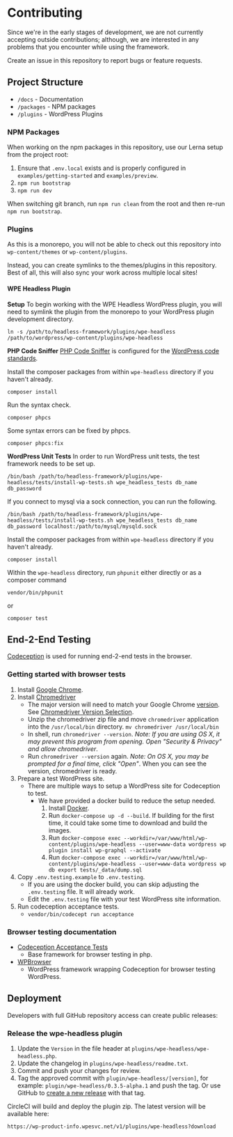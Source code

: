 # Contributing

Since we're in the early stages of development, we are not currently accepting outside contributions; although, we are interested in any problems that you encounter while using the framework.

Create an issue in this repository to report bugs or feature requests.

## Project Structure

- `/docs` - Documentation
- `/packages` - NPM packages
- `/plugins` - WordPress Plugins

### NPM Packages

When working on the npm packages in this repository, use our Lerna setup from the project root:

1. Ensure that `.env.local` exists and is properly configured in `examples/getting-started` and `examples/preview`.
2. `npm run bootstrap`
3. `npm run dev`

When switching git branch, run `npm run clean` from the root and then re-run `npm run bootstrap`.

### Plugins

As this is a monorepo, you will not be able to check out this repository into `wp-content/themes` or `wp-content/plugins`.

Instead, you can create symlinks to the themes/plugins in this repository. Best of all, this will also sync your work
across multiple local sites!

#### WPE Headless Plugin

**Setup**
To begin working with the WPE Headless WordPress plugin, you will need to symlink the plugin from the monorepo to your WordPress plugin development directory.

```
ln -s /path/to/headless-framework/plugins/wpe-headless /path/to/wordpress/wp-content/plugins/wpe-headless
```

**PHP Code Sniffer**
[PHP Code Sniffer](https://github.com/squizlabs/PHP_CodeSniffer) is configured for the [WordPress code standards](https://make.wordpress.org/core/handbook/best-practices/coding-standards/).

Install the composer packages from within `wpe-headless` directory if you haven't already.
```
composer install
```

Run the syntax check.
```
composer phpcs
```

Some syntax errors can be fixed by phpcs.
```
composer phpcs:fix
```

**WordPress Unit Tests**
In order to run WordPress unit tests, the test framework needs to be set up.
```
/bin/bash /path/to/headless-framework/plugins/wpe-headless/tests/install-wp-tests.sh wpe_headless_tests db_name db_password
```

If you connect to mysql via a sock connection, you can run the following.
```
/bin/bash /path/to/headless-framework/plugins/wpe-headless/tests/install-wp-tests.sh wpe_headless_tests db_name db_password localhost:/path/to/mysql/mysqld.sock
```

Install the composer packages from within `wpe-headless` directory if you haven't already.
```
composer install
```

Within the `wpe-headless` directory, run `phpunit` either directly or as a composer command
```
vendor/bin/phpunit
```

or

```
composer test
```

## End-2-End Testing

[Codeception](https://codeception.com/) is used for running end-2-end tests in the browser.

### Getting started with browser tests
1. Install [Google Chrome](https://www.google.com/chrome/).
2. Install [Chromedriver](https://chromedriver.chromium.org/downloads)
    - The major version will need to match your Google Chrome [version](https://www.whatismybrowser.com/detect/what-version-of-chrome-do-i-have). See [Chromedriver Version Selection](https://chromedriver.chromium.org/downloads/version-selection).
    - Unzip the chromedriver zip file and move `chromedriver` application into the `/usr/local/bin` directory.
      `mv chromedriver /usr/local/bin`
    - In shell, run `chromedriver --version`. _Note: If you are using OS X, it may prevent this program from opening. Open "Security & Privacy" and allow chromedriver_.
    - Run `chromedriver --version` again. _Note: On OS X, you may be prompted for a final time, click "Open"_. When you can see the version, chromedriver is ready.
3. Prepare a test WordPress site.
    - There are multiple ways to setup a WordPress site for Codeception to test.
      - We have provided a docker build to reduce the setup needed.
        1. Install [Docker](https://www.docker.com/get-started).
        2. Run `docker-compose up -d --build`. If building for the first time, it could take some time to download and build the images.
        3. Run `docker-compose exec --workdir=/var/www/html/wp-content/plugins/wpe-headless --user=www-data wordpress wp plugin install wp-graphql --activate`
        4. Run `docker-compose exec --workdir=/var/www/html/wp-content/plugins/wpe-headless --user=www-data wordpress wp db export tests/_data/dump.sql`
4. Copy `.env.testing.example` to `.env.testing`.
    - If you are using the docker build, you can skip adjusting the `.env.testing` file. It will already work.
    - Edit the `.env.testing` file with your test WordPress site information.
5. Run codeception acceptance tests.
    - `vendor/bin/codecept run acceptance`

### Browser testing documentation
- [Codeception Acceptance Tests](https://codeception.com/docs/03-AcceptanceTests)
  - Base framework for browser testing in php.
- [WPBrowser](https://wpbrowser.wptestkit.dev/)
  - WordPress framework wrapping Codeception for browser testing WordPress.

## Deployment

Developers with full GitHub repository access can create public releases:

### Release the wpe-headless plugin

1. Update the `Version` in the file header at `plugins/wpe-headless/wpe-headless.php`.
2. Update the changelog in `plugins/wpe-headless/readme.txt`.
3. Commit and push your changes for review.
4. Tag the approved commit with `plugin/wpe-headless/[version]`, for example: `plugin/wpe-headless/0.3.5-alpha.1` and push the tag. Or use GitHub to [create a new release](https://github.com/wpengine/headless-framework/releases/new) with that tag.

CircleCI will build and deploy the plugin zip. The latest version will be available here:

`https://wp-product-info.wpesvc.net/v1/plugins/wpe-headless?download`
